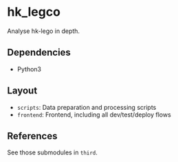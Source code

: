 # hk_legco

Analyse hk-lego in depth.

## Dependencies

* Python3

## Layout

* `scripts`: Data preparation and processing scripts
* `frontend`: Frontend, including all dev/test/deploy flows

## References

See those submodules in `third`.


